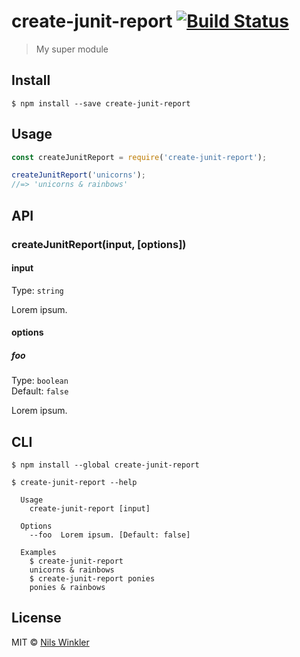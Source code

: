 # create-junit-report [![Build Status](https://travis-ci.org/nwinkler/create-junit-report.svg?branch=master)](https://travis-ci.org/nwinkler/create-junit-report)

> My super module


## Install

```
$ npm install --save create-junit-report
```


## Usage

```js
const createJunitReport = require('create-junit-report');

createJunitReport('unicorns');
//=> 'unicorns & rainbows'
```


## API

### createJunitReport(input, [options])

#### input

Type: `string`

Lorem ipsum.

#### options

##### foo

Type: `boolean`  
Default: `false`

Lorem ipsum.


## CLI

```
$ npm install --global create-junit-report
```

```
$ create-junit-report --help

  Usage
    create-junit-report [input]

  Options
    --foo  Lorem ipsum. [Default: false]

  Examples
    $ create-junit-report
    unicorns & rainbows
    $ create-junit-report ponies
    ponies & rainbows
```


## License

MIT © [Nils Winkler](https://github.com/nwinkler)
